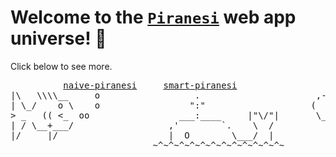 # Welcome to the [`Piranesi`](https://github.com/gongahkia/piranesi) web app universe! 🌌

Click below to see more.

<pre>
          <a href="./naive-piranesi/">naive-piranesi</a>     <a href="./smart-piranesi/">smart-piranesi</a>                    _______
|\   \\\\__     o                  .                      ,-~~~       ~~~-,
| \_/    o \    o                 ":"                    (  <a href="./chic-piranesi/">chic-piranesi</a>  )
> _   (( <_  oo                 ___:____     |"\/"|       \_-, , , , , ,-_/
| / \__+___/                  ,'        `.    \  /           / / | | \ \
|/     |/                     |  O        \___/  |           | | | | | |
                           ~^~^~^~^~^~^~^~^~^~^~^~^~         | | | | | |
                                                            / / /   \ \ \
                                                            | | |   | | |
</pre>
